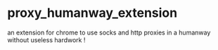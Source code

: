 # proxy_humanway_extension
an extension for chrome to use socks and http proxies in a humanway without useless hardwork !

